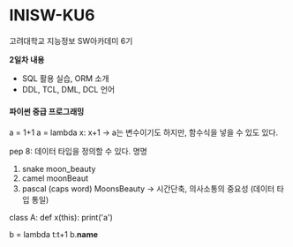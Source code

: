 # INISW-KU6
고려대학교 지능정보 SW아카데미 6기

**2일차 내용**
- SQL 활용 실습, ORM 소개
- DDL, TCL, DML, DCL 언어


#### 파이썬 중급 프로그래밍
a = 1+1
a = lambda x: x+1
-> a는 변수이기도 하지만, 함수식을 넣을 수 있도 있다.

pep 8: 데이터 타입을 정의할 수 있다.
명명
1. snake moon_beauty
2. camel moonBeaut
3. pascal (caps word) MoonsBeauty
-> 시간단축, 의사소통의 중요성 (데이터 타입 통일)

class A:
  def x(this):
    print('a')

b = lambda t:t+1
b.__name__
<lambda>
